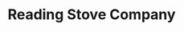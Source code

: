 ---
title: "Reading Stove Company"
url: /pottsville/reading-stove-company/
shop: Haushaltsgeräte
---